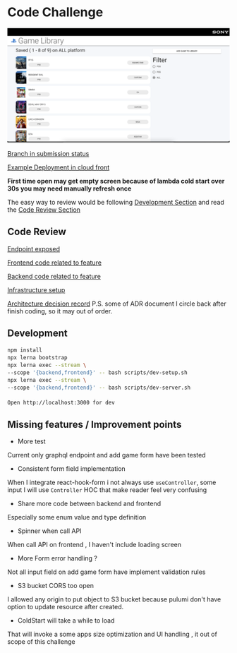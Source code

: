 # Code Challenge

![Working screenshot](./docs/working-screenshot.png)

[Branch in submission status](https://github.com/davidNHK/code-test/tree/submission)

[Example Deployment in cloud front](https://d33uuvrrqezfqv.cloudfront.net)

**First time open may get empty screen because
of lambda cold start over 30s
you may need manually refresh once**

The easy way to review would be following [Development Section](#development)
and read the [Code Review Section](#code-review)

## Code Review

[Endpoint exposed](./systems/backend/schema.graphql)

[Frontend code related to feature](./systems/frontend/src/GameLibraryPage)

[Backend code related to feature](./systems/backend/src/game-gallery)

[Infrastructure setup](./systems/infrastructure/src/index.ts)

[Architecture decision record](./docs/adr)
P.S. some of ADR document I circle back after finish coding, so it may out of order.

## Development

```sh
npm install
npx lerna bootstrap
npx lerna exec --stream \
--scope '{backend,frontend}' -- bash scripts/dev-setup.sh
npx lerna exec --stream \
--scope '{backend,frontend}' -- bash scripts/dev-server.sh

Open http://localhost:3000 for dev
```

## Missing features / Improvement points

- More test

Current only graphql endpoint
and add game form have been tested

- Consistent form field implementation

When I integrate react-hook-form
i not always use `useController`,
some input I will use `Controller` HOC that make reader feel very confusing

- Share more code between backend and frontend

Especially some
enum value and type definition

- Spinner when call API

When call API on frontend ,
I haven't include loading screen

- More Form error handling ?

Not all input field on add game form
have implement validation rules

- S3 bucket CORS too open

I allowed any origin to put object to S3 bucket
because pulumi don't have option to update resource
after created.

- ColdStart will take a while to load

That will invoke a some apps size optimization and UI handling ,
it out of scope of this challenge
